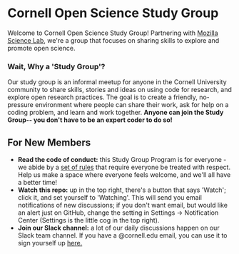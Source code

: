 # Cornell Open Science Study Group

Welcome to Cornell Open Science Study Group! Partnering with [Mozilla Science Lab](https://www.mozillascience.org/), we're a group that focuses on sharing skills to explore and promote open science.

### Wait, Why a 'Study Group'?

Our study group is an informal meetup for anyone in the Cornell University community to share skills, stories and ideas on using code for research, and explore open research practices. The goal is to create a friendly, no-pressure environment where people can share their work, ask for help on a coding problem, and learn and work together. **Anyone can join the Study Group-- you don't have to be an expert coder to do so!**

## For New Members
* **Read the code of conduct:** this Study Group Program is for everyone - we abide by a [set of rules](https://www.mozillascience.org/code-of-conduct/) that require everyone be treated with respect. Help us make a space where everyone feels welcome, and we'll all have a better time!
* **Watch this repo:** up in the top right, there's a button that says 'Watch'; click it, and set yourself to 'Watching'. This will send you email notifications of new discussions; if you don't want email, but would like an alert just on GitHub, change the setting in Settings -> Notification Center (Settings is the little cog in the top right).
* **Join our Slack channel:** a lot of our daily discussions happen on our Slack team channel. If you have a @cornell.edu email, you can use it to sign yourself up [here.](https://cucodesopen.slack.com/signup) 






